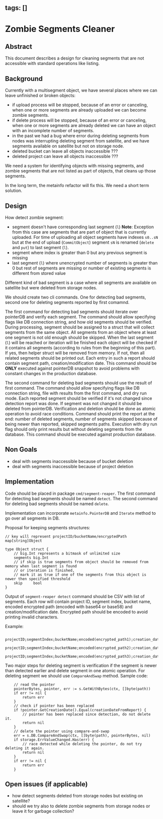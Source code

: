 tags: []
---

# Zombie Segments Cleaner

## Abstract

This document describes a design for cleaning segments that are not accessible with standard operations like listing.

## Background

Currently with a multisegment object, we have several places where we can leave unfinished or broken objects:
* if upload process will be stopped, because of an error or canceling, when one or more segments are already uploaded we can become zombie segments.
* if delete process will be stopped, because of an error or canceling, when one or more segments are already deleted we can have an object with an incomplete number of segments.
* in the past we had a bug where error during deleting segments from nodes was interrupting deleting segment from satellite, and we have segments available on satellite but not on storage node.
* deleted bucket can leave all objects inaccessible ???
* deleted project can leave all objects inaccessible ???

We need a system for identifying objects with missing segments, and zombie segments that are not listed as part of objects, that cleans up those segments.

In the long term, the metainfo refactor will fix this. We need a short term solution.

## Design

How detect zombie segment:
* segment doesn't have corresponding last segment (`l`)
**Note**: Exception from this case are segments that are part of object that is currently uploaded. For time of uploading all object segments have indexes `s0..sN` but at the end of upload (`CommitObject`) segment `sN` is renamed (`delete` and `put`) to last segment (`l`).
* segment where index is greater than 0 but any previous segment is missing
* last segment (`l`) where unencrypted number of segments is greater than 0 but rest of segments are missing or number of existing segments is different from stored value

Different kind of bad segment is a case where all segments are available on satellite but were deleted from storage nodes.

We should create two cli commands. One for detecting bad segments, second one for deleting segments reported by first comamnd.

The first command for detecting bad segments should iterate over pointerDB and verify each segment. The command should allow specifying flags like DB connection string, and how old segments should be verified. During processing, segment should be assigned to a struct that will collect segments from the same object. All segments from an object where at least one segment is not old enough should be skipped. When the last segment (`l`) will be reached or iteration will be finished each object will be checked if it contains all segments (according to rules from the beginning of this part). If yes, then helper struct will be removed from memory. If not, then all related segments should be printed out. Each entry in such a report should contain segment path, creation/modification date. This command should be **ONLY** executed against pointerDB snapshot to avoid problems with constant changes in the production database.

The second command for deleting bad segments should use the result of first command. The command should allow specifying flags like DB connection string, file with results from the first command, and dry run mode. Each reported segment should be verified if it's not changed since detection report was done. If segment was not changed it should be deleted from pointerDB. Verification and deletion should be done as atomic operation to avoid race conditions. Command should print the report at the end: number of deleted segments, number of segments skipped because of being newer than reported, skipped segments paths. Execution with dry run flag should only print results but without deleting segments from the database. This command should be executed against production database.

## Non Goals

* deal with segments inaccessible because of bucket deletion
* deal with segments inaccessible because of project deletion

## Implementation

Code should be placed in package `cmd/segment-reaper`. The first command for detecting bad segments should be named `detect`. The second command for deleting bad segments should be named `delete`.

Implementation can incorporate `metainfo.PointerDB` and `Iterate` method to go over all segments in DB. 

Proposal for keeping segments structures:
```
// key will represent projectID/bucketName/encryptedPath
map[string]Object

type Object struct {
    // big.Int represents a bitmask of unlimited size
    segments big.Int
    // if skip is true segments from object should be removed from memory when last segment is found 
    // or iteration is finished,
    // mark it as true if one of the segments from this object is newer then specified threshold
    skip     bool 
}
```

Output of `segment-reaper detect` command should be CSV with list of segments. Each row will contain project ID, segment index, bucket name, encoded encrypted path (encoded with base64 or base58) and creation/modification date. Encrypted path should be encoded to avoid printing invalid characters. 

Example:
```
    projectID;segmentIndex;bucketName;encoded(encrypted_path1);creation_date
    projectID;segmentIndex;bucketName;encoded(encrypted_path2);creation_date
    projectID;segmentIndex;bucketName;encoded(encrypted_path3);creation_date
```

Two major steps for deleting segment is verification if the segment is newer than detected earlier and delete segment in one atomic operation. For deleting segment we should use `CompareAndSwap` method. Sample code:
```
    // read the pointer
    pointerBytes, pointer, err := s.GetWithBytes(ctx, []byte(path))
    if err != nil {
        return err
    }
    // check if pointer has been replaced
    if !pointer.GetCreationDate().Equal(creationDateFromReport) {
        // pointer has been replaced since detection, do not delete it.
        return nil
    }
    // delete the pointer using compare-and-swap
    err = s.DB.CompareAndSwap(ctx, []byte(path), pointerBytes, nil)
    if storage.ErrValueChanged.Has(err) {
        // race detected while deleting the pointer, do not try deleting it again.
        return nil
    }
    if err != nil {
        return err
    }
```

## Open issues (if applicable)

* how detect segments deleted from storage nodes but existing on satellite?
* should we try also to delete zombie segments from storage nodes or leave it for garbage collection?